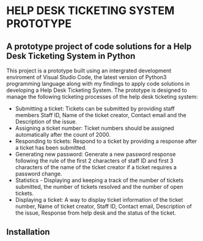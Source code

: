 # HELP DESK TICKETING SYSTEM PROTOTYPE

## A prototype project of code solutions for a Help Desk Ticketing System in Python

This project is a prototype built using an intergrated development enviroment of Visual Studio Code, the latest version of Python3 programming language along with my findings to apply code solutions in developing a Help Desk Ticketing System. The prototype is designed to manage the following ticketing processes of the help desk ticketing system:

* Submitting a ticket: Tickets can be submitted by providing staff members Staff ID, Name of the ticket creator, Contact email and the Description of the issue.
* Assigning a ticket number: Ticket numbers should be assigned automatically after the count of 2000.
* Responding to tickets: Respond to a ticket by providing a response after a ticket has been submitted.
* Generating new password: Generate a new password response following the rule of the first 2 characters of staff ID and first 3 characters of the name of the ticket creator if a ticket requires a password change.
* Statistics - Displaying and keeping a track of the number of tickets submitted, the number of tickets resolved and the number of open tickets.
* Displaying a ticket: A way to display ticket information of the ticket number, Name of ticket creator, Staff ID, Contact email, Description of the issue, Response from help desk and the status of the ticket.

## Installation











